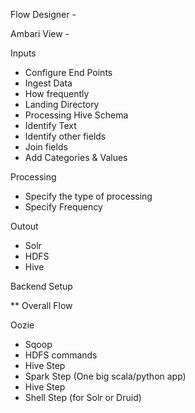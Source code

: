 
Flow Designer - 

Ambari View - 

Inputs
  - Configure End Points
  - Ingest Data 
   - How frequently 
   - Landing Directory 
   - Processing Hive Schema 
  - Identify Text
  - Identify other fields 
  - Join fields 
  - Add Categories & Values 

Processing 
  - Specify the type of processing 
  - Specify Frequency 
  
Outout 
  - Solr 
  - HDFS
  - Hive


Backend Setup 

** Overall Flow 

Oozie 
  - Sqoop
  - HDFS commands
  - Hive Step 
  - Spark Step (One big scala/python app) 
  - Hive Step 
  - Shell Step (for Solr or Druid) 
